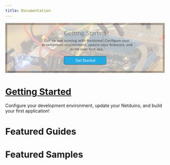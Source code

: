 ```yaml
---
title: Documentation
---
```


![](images/Getting_Started_Banner_Temp.png)

# [Getting Started](Netduino/Getting_Started)

Configure your development environment, update your Netduino, and build your first application!

# Featured Guides

# Featured Samples


